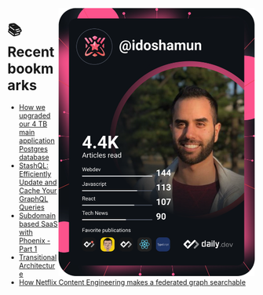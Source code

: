 <a href="https://app.daily.dev/idoshamun"><img src="https://raw.githubusercontent.com/idoshamun/idoshamun/devcard/devcard.svg" align='right' width="400" alt="Ido Shamun's Dev Card"/></a>

# 📚 Recent bookmarks
<!-- BOOKMARKS:START -->
- [How we upgraded our 4 TB main application Postgres database](https://app.daily.dev/posts/0nfxJ1Qe2?utm_source=rss&utm_medium=bookmarks&utm_campaign=28849d86070e4c099c877ab6837c61f0)
- [StashQL: Efficiently Update and Cache Your GraphQL Queries](https://app.daily.dev/posts/6TulakkO3?utm_source=rss&utm_medium=bookmarks&utm_campaign=28849d86070e4c099c877ab6837c61f0)
- [Subdomain based SaaS with Phoenix - Part 1](https://app.daily.dev/posts/3Xr05nuS57?utm_source=rss&utm_medium=bookmarks&utm_campaign=28849d86070e4c099c877ab6837c61f0)
- [Transitional Architecture](https://app.daily.dev/posts/i4u4RD9wV?utm_source=rss&utm_medium=bookmarks&utm_campaign=28849d86070e4c099c877ab6837c61f0)
- [How Netflix Content Engineering makes a federated graph searchable](https://app.daily.dev/posts/0CHAYk5-D?utm_source=rss&utm_medium=bookmarks&utm_campaign=28849d86070e4c099c877ab6837c61f0)
<!-- BOOKMARKS:END -->
